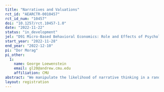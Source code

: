 ```yaml
---
title: "Narratives and Valuations"
rct_id: "AEARCTR-0010457"
rct_id_num: "10457"
doi: "10.1257/rct.10457-1.0"
date: "2022-11-22"
status: "in_development"
jel: "D91 Micro-Based Behavioral Economics: Role and Effects of Psychological, Emotional, Social, and Cognitive Factors on Decision Making"
start_year: "2022-11-28"
end_year: "2022-12-10"
pi: "Dor Morag"
pi_other:
  1:
    name: George Loewenstein
    email: gl20@andrew.cmu.edu
    affiliation: CMU
abstract: "We manipulate the likelihood of narrative thinking in a randomized field experiment to estimate the effect of narrative (compared to analytical) thinking on valuations."
layout: registration
---
```


